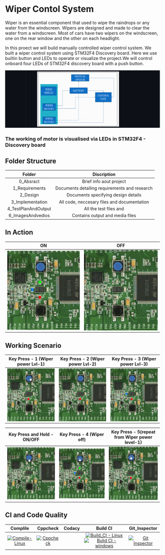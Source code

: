 # Wiper Contol System
Wiper is an essential component that used to wipe the raindrops or any water from the windscreen. Wipers are designed and made to clear the water from a windscreen. Most of cars have two wipers on the windscreen, one on the rear window and the other on each headlight.

In this proect we will build manually controlled wiper control system. We built a wiper control system using STM32F4 Discovery board. Here we use builtin button and LEDs to operate or visualize the project.We will control onboard four LEDs of STM32F4 discovery board with a push button.

![block diaram](https://github.com/Lokesh12121/M3_Wiper_Conytol_System_stm32f4/blob/main/0_Abstract/control_system.png)

### The working of motor is visualised via LEDs in STM32F4 - Discovery board

## Folder Structure
| Folder | Discription |
| :---: | :---: | 
| 0_Absract | Brief info aout project
| 1_Requirements	| Documents detailing requirements and research
| 2_Design	| Documents specifying design details
| 3_Implementation |	All code, neccesary files and documentation
| 4_TestPlanAndOutput | All the test files and 
| 6_ImagesAndvedios | Contains output and media files

## In Action
|ON|OFF|
|:--:|:--:|
|![ON](https://github.com/Lokesh12121/M3_Wiper_Conytol_System_stm32f4/blob/main/6_ImagesAndVideos/ON_state.gif)|![OFF](https://github.com/Lokesh12121/M3_Wiper_Conytol_System_stm32f4/blob/main/6_ImagesAndVideos/OFF_state.gif)|

## Working Scenario
|Key Press - 1 (Wiper power Lvl-1)|Key Press - 2 (Wiper power Lvl-2)|Key Press - 3 (Wiper power Lvl-3)|
|:--:|:--:|:--:|
|![press1](https://github.com/Lokesh12121/M3_Wiper_Conytol_System_stm32f4/blob/main/6_ImagesAndVideos/lvl_1.gif)|![press2](https://github.com/Lokesh12121/M3_Wiper_Conytol_System_stm32f4/blob/main/6_ImagesAndVideos/lvl_2.gif)|![press3](https://github.com/Lokesh12121/M3_Wiper_Conytol_System_stm32f4/blob/main/6_ImagesAndVideos/lvl_3.gif)|

|Key Press and Hold - __ON/OFF__|Key Press - 4 (Wiper off)|Key Press - 5(repeat from Wiper power level-1)|
|:--:|:--:|:--:|
| ![press hold](https://github.com/Lokesh12121/M3_Wiper_Conytol_System_stm32f4/blob/main/6_ImagesAndVideos/pess_hold_on.gif) | ![press4](https://github.com/Lokesh12121/M3_Wiper_Conytol_System_stm32f4/blob/main/6_ImagesAndVideos/press4.gif) | ![press 5](https://github.com/Lokesh12121/M3_Wiper_Conytol_System_stm32f4/blob/main/6_ImagesAndVideos/pess5.gif) |

## CI and Code Quality

| Complile | Cppcheck | Codacy | Build CI | Git_Inspector
|:--:|:--:|:--:|:--:|:--:|
| [![Compile-Linux](https://github.com/Lokesh12121/M3_Wiper_Conytol_System_stm32f4/actions/workflows/Compile_Linux.yml/badge.svg)](https://github.com/Lokesh12121/M3_Wiper_Conytol_System_stm32f4/actions/workflows/Compile_Linux.yml) | [![Cppcheck](https://github.com/Lokesh12121/M3_Wiper_Conytol_System_stm32f4/actions/workflows/cpp_check.yml/badge.svg)](https://github.com/Lokesh12121/M3_Wiper_Conytol_System_stm32f4/actions/workflows/cpp_check.yml) |  | [![Build_CI - Linux](https://github.com/Lokesh12121/M3_Wiper_Conytol_System_stm32f4/actions/workflows/Build_CI_Linux.yml/badge.svg)](https://github.com/Lokesh12121/M3_Wiper_Conytol_System_stm32f4/actions/workflows/Build_CI_Linux.yml) [![Bulid CI - windows](https://github.com/Lokesh12121/M3_Wiper_Conytol_System_stm32f4/actions/workflows/Build_CI_WIn.yml/badge.svg)](https://github.com/Lokesh12121/M3_Wiper_Conytol_System_stm32f4/actions/workflows/Build_CI_WIn.yml) | [![Git Inspector](https://github.com/Lokesh12121/M3_Wiper_Conytol_System_stm32f4/actions/workflows/gitinspector.yml/badge.svg)](https://github.com/Lokesh12121/M3_Wiper_Conytol_System_stm32f4/actions/workflows/gitinspector.yml) |

